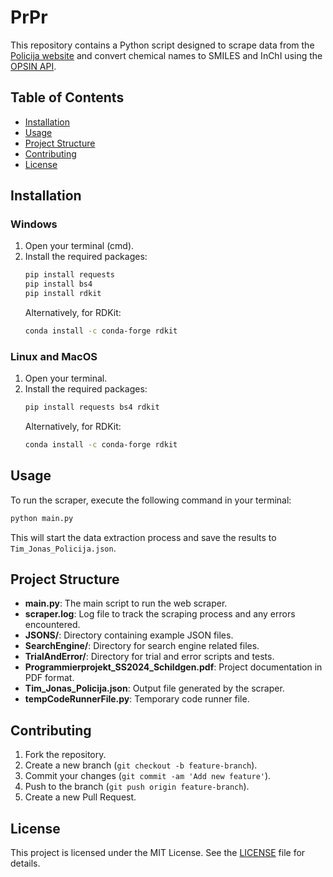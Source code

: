 
# PrPr

This repository contains a Python script designed to scrape data from the [Policija website](https://www.policija.si/apps/nfl_response_web/seznam.php) and convert chemical names to SMILES and InChI using the [OPSIN API](https://opsin.ch.cam.ac.uk/).

## Table of Contents
- [Installation](#installation)
- [Usage](#usage)
- [Project Structure](#project-structure)
- [Contributing](#contributing)
- [License](#license)

## Installation

### Windows
1. Open your terminal (cmd).
2. Install the required packages:
   ```sh
   pip install requests
   pip install bs4
   pip install rdkit
   ```
   Alternatively, for RDKit:
   ```sh
   conda install -c conda-forge rdkit
   ```

### Linux and MacOS
1. Open your terminal.
2. Install the required packages:
   ```sh
   pip install requests bs4 rdkit
   ```
   Alternatively, for RDKit:
   ```sh
   conda install -c conda-forge rdkit
   ```

## Usage

To run the scraper, execute the following command in your terminal:
```sh
python main.py
```
This will start the data extraction process and save the results to `Tim_Jonas_Policija.json`.

## Project Structure

- **main.py**: The main script to run the web scraper.
- **scraper.log**: Log file to track the scraping process and any errors encountered.
- **JSONS/**: Directory containing example JSON files.
- **SearchEngine/**: Directory for search engine related files.
- **TrialAndError/**: Directory for trial and error scripts and tests.
- **Programmierprojekt_SS2024_Schildgen.pdf**: Project documentation in PDF format.
- **Tim_Jonas_Policija.json**: Output file generated by the scraper.
- **tempCodeRunnerFile.py**: Temporary code runner file.

## Contributing

1. Fork the repository.
2. Create a new branch (`git checkout -b feature-branch`).
3. Commit your changes (`git commit -am 'Add new feature'`).
4. Push to the branch (`git push origin feature-branch`).
5. Create a new Pull Request.

## License

This project is licensed under the MIT License. See the [LICENSE](LICENSE) file for details.
